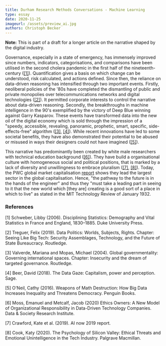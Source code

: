 ```yaml
---
title: Durham Research Methods Conversations - Machine Learning
type: essay
date: 2020-11-25
imageurl: /assets/preview_ai.jpg
authors: Christoph Becker
---
```


**Note:** This is part of a draft for a longer article on the narrative shaped by the digital industry.

Governance, especially in a state of emergency, has immensely improved since numbers, indicators, categorisations, and comparisons have been utilised in the second cholera pandemic in the first half of the nineteenth-century ([[1]](#1)). Quantification gives a basis on which change can be understood, risk calculated, and actions defined. Since then, the reliance on data-driven reasoning has intensified through two important events. Firstly, neoliberal policies of the '80s have completed the dismantling of public and private monopolies over telecommunications networks and digital technologies ([[2]](#2)). It permitted corporate interests to control the narrative about data-driven reasoning. Secondly, the breakthroughs in machine intelligence in the 90's exemplified by the victory of Deep Blue winning against Garry Kasparov. These events have transformed data into the new oil of the digital economy which is sold through the impression of a "speedy, accessible, revealing, panoramic, prophetic, smart, specific, side-effects-free" algorithm ([[3]](#3), [[4]](#4)). While recent innovations have led to some societal benefits, they have also demonstrated their potential to be abused or misused in ways their designers could not have imagined ([[5]](#5)).

This narrative has predominantly been created by white male researchers with technical education background ([[6]](#6)). They have build a organisational culture with homogeneous social and political positions, that is marked by a lack of diversity and unwillingness to embrace pluralism ([[7]](#7), [[8]](#8)). Today, the PWC global market capitalisation [report](https://www.pwc.es/es/auditoria/assets/global-top-100-companies-2020.pdf) shows they lead the largest sector in the global capitalisation. Hence, "the pathway to the future is in the hands of the engineer" and thus they "must take a leading part in seeing to it that the new world which [they are] creating is a good sort of a place in which to live" as stated in the MIT Technology Review of January 1932.

### References
<a id="1">[1]</a>
Schweber, Libby (2006).
Disciplining Statistics: Demography and Vital Statistics in France and England, 1830–1885.
Duke University Press.

<a id="2">[2]</a>
Treguer, Felix (2019).
Data Politics: Worlds, Subjects, Rights.
Chapter: Seeing Like Big Tech: Security Assemblages, Technology, and the Future of State Bureaucracy.
Routledge.

<a id="3">[3]</a>
Valverde, Mariana and Mopas, Michael (2004).
Global governmentality: Governing international spaces.
Chapter: Insecurity and the dream of targeted governance.
Routledge.

<a id="4">[4]</a>
Beer, David (2018).
The Data Gaze: Capitalism, power and perception.
Sage.

<a id="5">[5]</a>
O'Neil, Cathy (2016).
Weapons of Math Destruction: How Big Data Increases Inequality and Threatens Democracy.
Penguin Books.

<a id="6">[6]</a>
Moss, Emanuel and Metcalf, Jacob (2020)
Ethics Owners: A New Model of Organizational Responsibility in Data-Driven Technology Companies.
Data & Society Research Institute.

<a id="7">[7]</a>
Crawford, Kate et al. (2019).
AI now 2019 report.

<a id="8">[8]</a>
Cook, Katy (2020).
The Psychology of Silicon Valley: Ethical Threats and Emotional Unintelligence in the Tech Industry.
Palgrave Macmillan.

